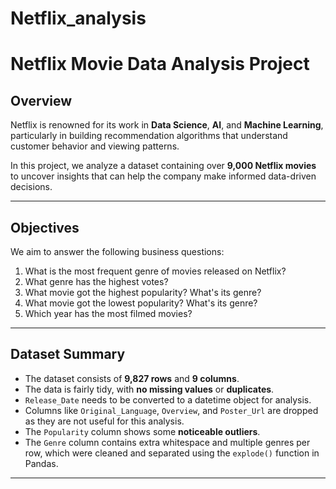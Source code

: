 # Netflix_analysis

#  Netflix Movie Data Analysis Project

##  Overview

Netflix is renowned for its work in **Data Science**, **AI**, and **Machine Learning**, particularly in building recommendation algorithms that understand customer behavior and viewing patterns.  

In this project, we analyze a dataset containing over **9,000 Netflix movies** to uncover insights that can help the company make informed data-driven decisions.

---

##  Objectives

We aim to answer the following business questions:

1.  What is the most frequent genre of movies released on Netflix?  
2.  What genre has the highest votes?  
3.  What movie got the highest popularity? What's its genre?  
4.  What movie got the lowest popularity? What's its genre?  
5.  Which year has the most filmed movies?

---

##  Dataset Summary

- The dataset consists of **9,827 rows** and **9 columns**.  
- The data is fairly tidy, with **no missing values** or **duplicates**.  
- `Release_Date` needs to be converted to a datetime object for analysis.  
- Columns like `Original_Language`, `Overview`, and `Poster_Url` are dropped as they are not useful for this analysis.  
- The `Popularity` column shows some **noticeable outliers**.  
- The `Genre` column contains extra whitespace and multiple genres per row, which were cleaned and separated using the `explode()` function in Pandas.

---
